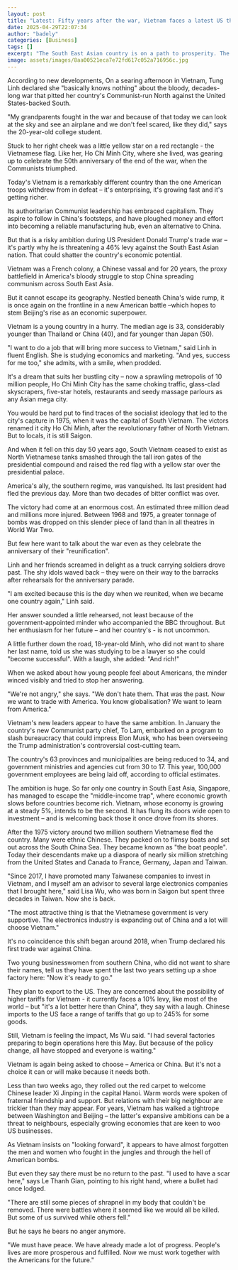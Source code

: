 ```yaml
---
layout: post
title: "Latest: Fifty years after the war, Vietnam faces a latest US threat - tariffs"
date: 2025-04-29T22:07:34
author: "badely"
categories: [Business]
tags: []
excerpt: "The South East Asian country is on a path to prosperity. The US-China trade war could change that."
image: assets/images/8aa00521eca7e72fd617c052a716956c.jpg
---
```


According to new developments, On a searing afternoon in Vietnam, Tung Linh declared she "basically knows nothing" about the bloody, decades-long war that pitted her country's Communist-run North against the United States-backed South.

"My grandparents fought in the war and because of that today we can look at the sky and see an airplane and we don't feel scared, like they did," says the 20-year-old college student.

Stuck to her right cheek was a little yellow star on a red rectangle - the Vietnamese flag. Like her, Ho Chi Minh City, where she lived, was gearing up to celebrate the 50th anniversary of the end of the war, when the Communists triumphed.

Today's Vietnam is a remarkably different country than the one American troops withdrew from in defeat – it's enterprising, it's growing fast and it's getting richer.

Its authoritarian Communist leadership has embraced capitalism. They aspire to follow in China's footsteps, and have ploughed money and effort into becoming a reliable manufacturing hub, even an alternative to China. 

But that is a risky ambition during US President Donald Trump's trade war – it's partly why he is threatening a 46% levy against the South East Asian nation. That could shatter the country's economic potential.

Vietnam was a French colony, a Chinese vassal and for 20 years, the proxy battlefield in America's bloody struggle to stop China spreading communism across South East Asia.

But it cannot escape its geography. Nestled beneath China's wide rump, it is once again on the frontline in a new American battle –which hopes to stem Beijing's rise as an economic superpower.

Vietnam is a young country in a hurry. The median age is 33, considerably younger than Thailand or China (40), and far younger than Japan (50).

"I want to do a job that will bring more success to Vietnam," said Linh in fluent English. She is studying economics and marketing. "And yes, success for me too," she admits, with a smile, when prodded.

It's a dream that suits her bustling city – now a sprawling metropolis of 10 million people, Ho Chi Minh City has the same choking traffic, glass-clad skyscrapers, five-star hotels, restaurants and seedy massage parlours as any Asian mega city.

You would be hard put to find traces of the socialist ideology that led to the city's capture in 1975, when it was the capital of South Vietnam. The victors renamed it city Ho Chi Minh, after the revolutionary father of North Vietnam. But to locals, it is still Saigon. 

And when it fell on this day 50 years ago, South Vietnam ceased to exist as North Vietnamese tanks smashed through the tall iron gates of the presidential compound and raised the red flag with a yellow star over the presidential palace.

America's ally, the southern regime, was vanquished. Its last president had fled the previous day. More than two decades of bitter conflict was over. 

The victory had come at an enormous cost. An estimated three million dead and millions more injured. Between 1968 and 1975, a greater tonnage of bombs was dropped on this slender piece of land than in all theatres in World War Two.

But few here want to talk about the war even as they celebrate the anniversary of their "reunification".

Linh and her friends screamed in delight as a truck carrying soldiers drove past. The shy idols waved back – they were on their way to the barracks after rehearsals for the anniversary parade.

"I am excited because this is the day when we reunited, when we became one country again," Linh said.

Her answer sounded a little rehearsed, not least because of the government-appointed minder who accompanied the BBC throughout. But her enthusiasm for her future – and her country's - is not uncommon.

A little further down the road, 18-year-old Minh, who did not want to share her last name, told us she was studying to be a lawyer so she could "become successful".  With a laugh, she added: "And rich!"

When we asked about how young people feel about Americans, the minder winced visibly and tried to stop her answering.

"We're not angry," she says. "We don't hate them. That was the past. Now we want to trade with America. You know globalisation? We want to learn from America."

Vietnam's new leaders appear to have the same ambition. In January the country's new Communist party chief, To Lam, embarked on a program to slash bureaucracy that could impress Elon Musk, who has been overseeing the Trump administration's controversial cost-cutting team.

The country's 63 provinces and municipalities are being reduced to 34, and government ministries and agencies cut from 30 to 17. This year, 100,000 government employees are being laid off, according to official estimates.

The ambition is huge. So far only one country in South East Asia, Singapore, has managed to escape the "middle-income trap", where economic growth slows before countries become rich. Vietnam, whose economy is growing at a steady 5%, intends to be the second. It has flung its doors wide open to investment – and is welcoming back those it once drove from its shores.

After the 1975 victory around two million southern Vietnamese fled the country. Many were ethnic Chinese. They packed on to flimsy boats and set out across the South China Sea. They became known as "the boat people". Today their descendants make up a diaspora of nearly six million stretching from the United States and Canada to France, Germany, Japan and Taiwan.

"Since 2017, I have promoted many Taiwanese companies to invest in Vietnam, and I myself am an advisor to several large electronics companies that I brought here," said Lisa Wu, who was born in Saigon but spent three decades in Taiwan. Now she is back.

"The most attractive thing is that the Vietnamese government is very supportive. The electronics industry is expanding out of China and a lot will choose Vietnam."

It's no coincidence this shift began around 2018, when Trump declared his first trade war against China.

Two young businesswomen from southern China, who did not want to share their names, tell us they have spent the last two years setting up a shoe factory here: "Now it's ready to go."

They plan to export to the US. They are concerned about the possibility of higher tariffs for Vietnam - it currently faces a 10% levy, like most of the world – but "it's a lot better here than China", they say with a laugh. Chinese imports to the US face a range of tariffs that go up to 245% for some goods.

Still, Vietnam is feeling the impact, Ms Wu said. "I had several factories preparing to begin operations here this May. But because of the policy change, all have stopped and everyone is waiting."

Vietnam is again being asked to choose – America or China. But it's not a choice it can or will make because it needs both.

Less than two weeks ago, they rolled out the red carpet to welcome Chinese leader Xi Jinping in the capital Hanoi. Warm words were spoken of fraternal friendship and support. But relations with their big neighbour are trickier than they may appear. For years, Vietnam has walked a tightrope between Washington and Beijing – the latter's expansive ambitions can be a threat to neighbours, especially growing economies that are keen to woo US businesses.

As Vietnam insists on "looking forward", it appears to have almost forgotten the men and women who fought in the jungles and through the hell of American bombs.

But even they say there must be no return to the past. "I used to have a scar here," says Le Thanh Gian, pointing to his right hand, where a bullet had once lodged.

"There are still some pieces of shrapnel in my body that couldn't be removed. There were battles where it seemed like we would all be killed. But some of us survived while others fell."

But he says he bears no anger anymore.

"We must have peace. We have already made a lot of progress. People's lives are more prosperous and fulfilled. Now we must work together with the Americans for the future."

